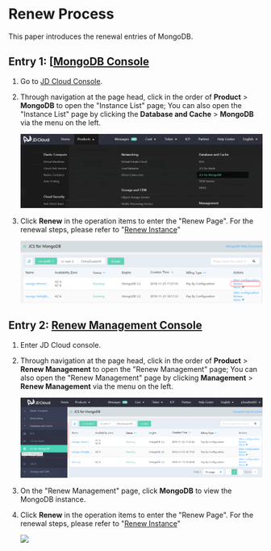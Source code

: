# Renew Process

This paper introduces the renewal entries of MongoDB.


## Entry 1: [[MongoDB Console](https://mongodb-console.jdcloud.com/mongodb)
1. Go to [JD Cloud Console]().
2. Through navigation at the page head, click in the order of **Product** > **MongoDB** to open the "Instance List" page; You can also open the "Instance List" page by clicking the **Database and Cache** > **MongoDB** via the menu on the left.

   ![](../../../../image/mongodb/mongo-039.png)


3. Click **Renew** in the operation items to enter the "Renew Page". For the renewal steps, please refer to "[Renew Instance](../Operation-Guide/Instance-Management/Renewal-Instructions.md)"

   ![](../../../../image/mongodb/mongo-040.png)


## Entry 2: [Renew Management Console](https://renewal-console.jdcloud.com/renew/mongodb)
1. Enter JD Cloud console.
2. Through navigation at the page head, click in the order of **Product** > **Renew Management** to open the "Renew Management" page; You can also open the "Renew Management" page by clicking **Management** > **Renew Management** via the menu on the left.

   ![](../../../../image/mongodb/mongo-041.png)

3. On the "Renew Management" page, click **MongoDB** to view the MongoDB instance.
4. Click **Renew** in the operation items to enter the "Renew Page". For the renewal steps, please refer to "[Renew Instance](../Operation-Guide/Instance-Management/Renewal-Instructions.md)"

   ![](../../../../image/mongodb/mongo-042.png)
